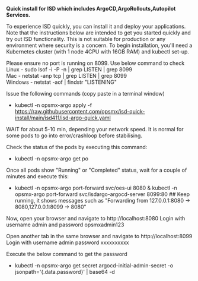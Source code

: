 **Quick install for ISD which includes ArgoCD,ArgoRollouts,Autopilot Services.**

To experience ISD quickly, you can install it and deploy your applications. Note that the instructions below are intended to get you started quickly and try out ISD functionality. This is not suitable for production or any environment where security is a concern.
To begin installation, you'll need a Kubernetes cluster  (with 1 node 4CPU with 16GB RAM) and kubectl set-up.

Please ensure no port is running on 8099. Use below command to check
Linux   -  sudo lsof -i -P -n | grep LISTEN | grep 8099      
Mac     -     netstat -anp tcp | grep LISTEN | grep 8099        
Windows -   netstat -aof | findstr "LISTENING"            

Issue the following commands (copy paste in a terminal window)
- kubectl -n opsmx-argo apply -f https://raw.githubusercontent.com/opsmx/isd-quick-install/main/isd411/isd-argo-quick.yaml

WAIT for about 5-10 min, depending your network speed.
It is normal for some pods to go into error/crashloop before stabilising.

Check the status of the pods by executing this command:
- kubectl -n opsmx-argo get po

Once all pods show "Running" or "Completed" status, wait for a couple of minutes and execute this:
- kubectl -n opsmx-argo port-forward svc/oes-ui 8080 & kubectl -n opsmx-argo port-forward svc/isdargo-argocd-server 8099:80 ## Keep running, it shows messages such as "Forwarding from 127.0.0.1:8080 -> 8080,127.0.0.1:8099 -> 8080"

Now, open your browser and navigate to http://localhost:8080
Login with username admin and password opsmxadmin123

Open another tab in the same browser and navigate to http://localhost:8099
Login with username admin password xxxxxxxxxx

Execute the below command to get the password

- kubectl -n opsmx-argo get secret argocd-initial-admin-secret -o jsonpath='{.data.password}' | base64 -d
